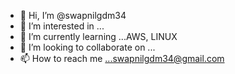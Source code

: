 - 👋 Hi, I’m @swapnilgdm34
- 👀 I’m interested in ...
- 🌱 I’m currently learning ...AWS, LINUX
- 💞️ I’m looking to collaborate on ...
- 📫 How to reach me ...swapnilgdm34@gmail.com

<!---
swapnilgdm34/swapnilgdm34 is a ✨ special ✨ repository because its `README.md` (this file) appears on your GitHub profile.
You can click the Preview link to take a look at your changes.
--->
